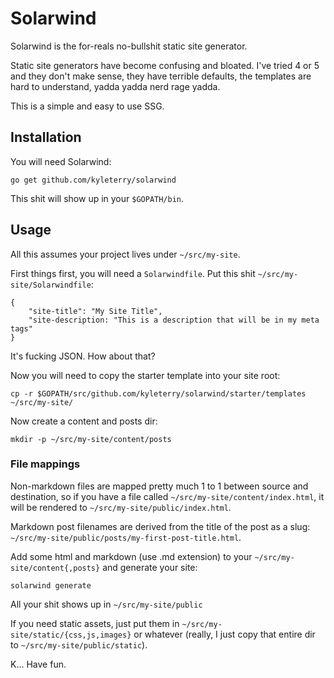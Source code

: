 # Solarwind

Solarwind is the for-reals no-bullshit static site generator.

Static site generators have become confusing and bloated. I've tried 4 or 5 and
they don't make sense, they have terrible defaults, the templates are hard to
understand, yadda yadda nerd rage yadda.

This is a simple and easy to use SSG.

## Installation

You will need Solarwind:

`go get github.com/kyleterry/solarwind`

This shit will show up in your `$GOPATH/bin`.

## Usage

All this assumes your project lives under `~/src/my-site`.

First things first, you will need a `Solarwindfile`. Put this shit `~/src/my-site/Solarwindfile`:

```
{
    "site-title": "My Site Title",
    "site-description: "This is a description that will be in my meta tags"
}
```

It's fucking JSON. How about that?

Now you will need to copy the starter template into your site root:

`cp -r $GOPATH/src/github.com/kyleterry/solarwind/starter/templates ~/src/my-site/`

Now create a content and posts dir:

`mkdir -p ~/src/my-site/content/posts`

### File mappings

Non-markdown files are mapped pretty much 1 to 1 between source and destination,
so if you have a file called `~/src/my-site/content/index.html`, it will be
rendered to `~/src/my-site/public/index.html`.

Markdown post filenames are derived from the title of the post as a slug:
`~/src/my-site/public/posts/my-first-post-title.html`.

Add some html and markdown (use .md extension) to your
`~/src/my-site/content{,posts}` and generate your site:

`solarwind generate`

All your shit shows up in `~/src/my-site/public`

If you need static assets, just put them in `~/src/my-site/static/{css,js,images}`
or whatever (really, I just copy that entire dir to `~/src/my-site/public/static`).

K... Have fun.
